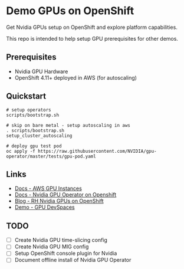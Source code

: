 # Demo GPUs on OpenShift

Get Nvidia GPUs setup on OpenShift and explore platform capabilities.

This repo is intended to help setup GPU prerequisites for other demos.

## Prerequisites

- Nvidia GPU Hardware
- OpenShift 4.11+ deployed in AWS (for autoscaling)

## Quickstart

```
# setup operators
scripts/bootstrap.sh

# skip on bare metal - setup autoscaling in aws
. scripts/bootstrap.sh
setup_cluster_autoscaling

# deploy gpu test pod
oc apply -f https://raw.githubusercontent.com/NVIDIA/gpu-operator/master/tests/gpu-pod.yaml
```

## Links

- [Docs - AWS GPU Instances](https://aws.amazon.com/ec2/instance-types/#Accelerated_Computing)
- [Docs - Nvidia GPU Operator on Openshift](https://docs.nvidia.com/datacenter/cloud-native/gpu-operator/latest/openshift/contents.html)
- [Blog - RH Nvidia GPUs on OpenShift](https://cloud.redhat.com/blog/autoscaling-nvidia-gpus-on-red-hat-openshift)
- [Demo - GPU DevSpaces](https://github.com/bkoz/devspaces)

## TODO

- [ ] Create Nvidia GPU time-slicing config
- [ ] Create Nvidia GPU MIG config
- [ ] Setup OpenShift console plugin for Nvidia 
- [ ] Document offline install of Nvidia GPU Operator
